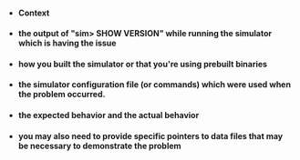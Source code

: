 <!--- If you find problems or have suggestions relating to any simulator or the simh package as a whole, this is the right place to describe the problem you're having or the suggestion you wish to make: -->
<!--- NOTE: Anything between the comment delimiters that start and end this line are merely instructions to you.  They will not be visible when the issue is created.  You may remove these comments as you enter information here -->

<!--- Note that the text you enter into this comment box will be interpreted as 'markdown' text.  To best leverage this you may want to tag system output and some other text as 'code' (you can click on the "styling with Markdown" link below this text box for details about markdown).  Click on the Preview tab to see how the markdown message will be displayed.-->

<!--- Please provide the following details: -->
<!--- Provide a general summary of the issue in the Title above -->
- #### Context
<!--- Provide a more detailed introduction to the issue itself, and why you consider it to be a bug or why the suggested change or enhancement would be useful -->

- #### the output of "sim> SHOW VERSION" while running the simulator which is having the issue

- #### how you built the simulator or that you're using prebuilt binaries
<!--- This should include the output produced by while building just the simulator that is exhibiting the problem  -->

- #### the simulator configuration file (or commands) which were used when the problem occurred.
<!--- The simulator configuration file, and any other relatively small files can be attached to this issue now or after it is created -->

- #### the expected behavior and the actual behavior
<!--- Please provide the output the simulator produced when you experienced the problem -->

- #### you may also need to provide specific pointers to data files that may be necessary to demonstrate the problem

<!--- If you haven't already, please be sure that your full name is visible in your Github profile (no email address is needed) -->
